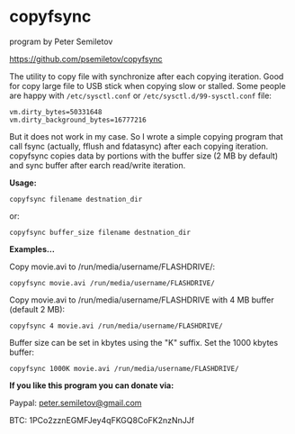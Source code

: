 # copyfsync
program by Peter Semiletov

https://github.com/psemiletov/copyfsync

The utility to copy file with synchronize
after each copying iteration.
Good for copy large file to USB stick when copying slow
or stalled.
Some people are happy with ```/etc/sysctl.conf``` or
```/etc/sysctl.d/99-sysctl.conf``` file:

```
vm.dirty_bytes=50331648
vm.dirty_background_bytes=16777216
```

But it does not work in my case. So I wrote a simple copying program
that call fsync (actually, fflush and fdatasync) after each copying iteration.
copyfsync copies data by portions with the buffer size (2 MB by default) and sync buffer
after earch read/write iteration.

**Usage:**

```console
copyfsync filename destnation_dir
```

or:

```console
copyfsync buffer_size filename destnation_dir
```

**Examples...**

Copy movie.avi to /run/media/username/FLASHDRIVE/:


```console
copyfsync movie.avi /run/media/username/FLASHDRIVE/
```

Copy movie.avi to /run/media/username/FLASHDRIVE with 4 MB buffer (default 2 MB):

```console
copyfsync 4 movie.avi /run/media/username/FLASHDRIVE/
```

Buffer size can be set in kbytes using the "K" suffix. Set the 1000 kbytes buffer:

```console
copyfsync 1000K movie.avi /run/media/username/FLASHDRIVE/
```


**If you like this program you can donate via:**

Paypal: peter.semiletov@gmail.com

BTC: 1PCo2zznEGMFJey4qFKGQ8CoFK2nzNnJJf
